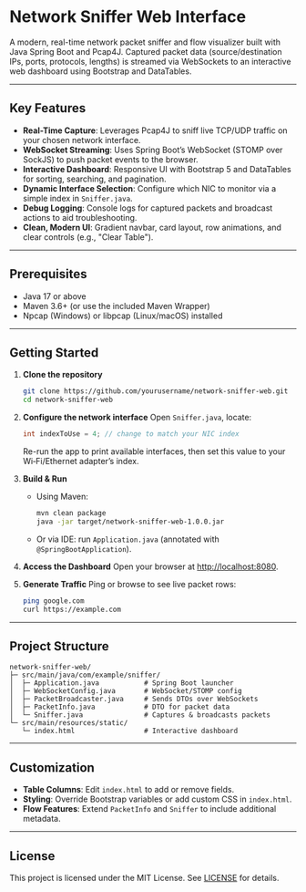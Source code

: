 # Network Sniffer Web Interface

A modern, real-time network packet sniffer and flow visualizer built with Java Spring Boot and Pcap4J. Captured packet data (source/destination IPs, ports, protocols, lengths) is streamed via WebSockets to an interactive web dashboard using Bootstrap and DataTables.

---

## Key Features

- **Real-Time Capture**: Leverages Pcap4J to sniff live TCP/UDP traffic on your chosen network interface.
- **WebSocket Streaming**: Uses Spring Boot’s WebSocket (STOMP over SockJS) to push packet events to the browser.
- **Interactive Dashboard**: Responsive UI with Bootstrap 5 and DataTables for sorting, searching, and pagination.
- **Dynamic Interface Selection**: Configure which NIC to monitor via a simple index in `Sniffer.java`.
- **Debug Logging**: Console logs for captured packets and broadcast actions to aid troubleshooting.
- **Clean, Modern UI**: Gradient navbar, card layout, row animations, and clear controls (e.g., "Clear Table").

---

## Prerequisites

- Java 17 or above
- Maven 3.6+ (or use the included Maven Wrapper)
- Npcap (Windows) or libpcap (Linux/macOS) installed

---

## Getting Started

1. **Clone the repository**
   ```bash
   git clone https://github.com/yourusername/network-sniffer-web.git
   cd network-sniffer-web
   ```

2. **Configure the network interface**
   Open `Sniffer.java`, locate:
   ```java
   int indexToUse = 4; // change to match your NIC index
   ```
   Re-run the app to print available interfaces, then set this value to your Wi‑Fi/Ethernet adapter’s index.

3. **Build & Run**
   - Using Maven:
     ```bash
     mvn clean package
     java -jar target/network-sniffer-web-1.0.0.jar
     ```
   - Or via IDE: run `Application.java` (annotated with `@SpringBootApplication`).

4. **Access the Dashboard**
   Open your browser at [http://localhost:8080](http://localhost:8080).

5. **Generate Traffic**
   Ping or browse to see live packet rows:
   ```bash
   ping google.com
   curl https://example.com
   ```

---

## Project Structure

```
network-sniffer-web/
├─ src/main/java/com/example/sniffer/
│  ├─ Application.java           # Spring Boot launcher
│  ├─ WebSocketConfig.java       # WebSocket/STOMP config
│  ├─ PacketBroadcaster.java     # Sends DTOs over WebSockets
│  ├─ PacketInfo.java            # DTO for packet data
│  └─ Sniffer.java               # Captures & broadcasts packets
└─ src/main/resources/static/
   └─ index.html                 # Interactive dashboard
```

---

## Customization

- **Table Columns**: Edit `index.html` to add or remove fields.
- **Styling**: Override Bootstrap variables or add custom CSS in `index.html`.
- **Flow Features**: Extend `PacketInfo` and `Sniffer` to include additional metadata.

---

## License

This project is licensed under the MIT License. See [LICENSE](LICENSE) for details.

